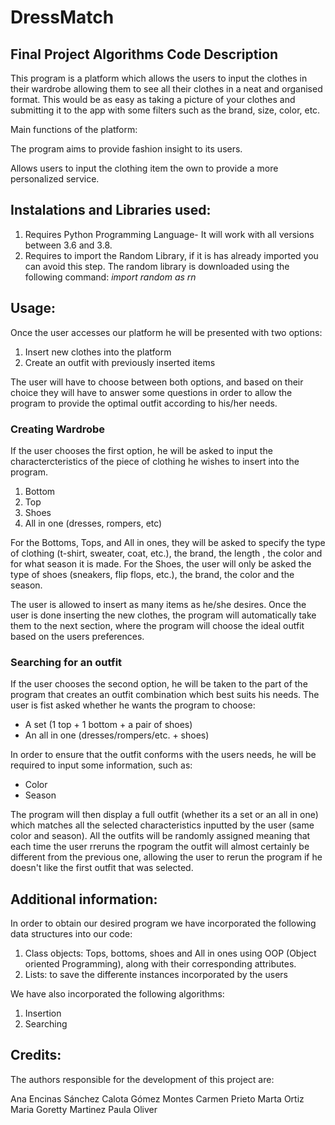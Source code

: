 # DressMatch #
## Final Project Algorithms Code Description ##

This program is a platform which allows the users to input the clothes in their wardrobe allowing them to see all their clothes in a neat and organised format. This would be as easy as taking a picture of your clothes and submitting it to the app with some filters such as the brand, size, color, etc.

Main functions of the platform:

The program aims to provide fashion insight to its users.

Allows users to input the clothing item the own to provide a more personalized service. 


## Instalations and Libraries used: ##
  1. Requires Python Programming Language- It will work with all versions between 3.6 and 3.8.
  2. Requires to import the Random Library, if it is has already imported you can avoid this step.
  The random library is downloaded using the following command:
  _import random as rn_
  

## Usage: ##
Once the user accesses our platform he will be presented with two options: 
  1. Insert new clothes into the platform
  2. Create an outfit with previously inserted items

The user will have to choose between both options, and based on their choice they will have to answer some questions in order to allow the program to provide the optimal outfit according to his/her needs.

### Creating Wardrobe ###
If the user chooses the first option, he will be asked to input the charactercteristics of the piece of clothing he wishes to insert into the program. 
  1. Bottom
  2. Top
  3. Shoes
  4. All in one (dresses, rompers, etc)

For the Bottoms, Tops, and All in ones, they will be asked to specify the type of clothing (t-shirt, sweater, coat, etc.), the brand, the length , the color and for what season it is made. For the Shoes, the user will only be asked the type of shoes (sneakers, flip flops, etc.), the brand, the color and the season.

The user is allowed to insert as many items as he/she desires. Once the user is done inserting the new clothes, the program will automatically take them to the next section, where the program will choose the ideal outfit based on the users preferences.

### Searching for an outfit ###
If the user chooses the second option, he will be taken to the part of the program that creates an outfit combination which best suits his needs. 
The user is fist asked whether he wants the program to choose: 
  - A set (1 top + 1 bottom + a pair of shoes)
  - An all in one (dresses/rompers/etc. + shoes)

In order to ensure that the outfit conforms with the users needs, he will be required to input some information, such as: 
  - Color
  - Season  

The program will then display a full outfit (whether its a set or an all in one) which matches all the selected characteristics inputted by the user (same color and season).
All the outfits will be randomly assigned meaning that each time the user rreruns the rpogram the outfit will almost certainly be different from the previous one, allowing the user to rerun the program if he doesn't like the first outfit that was selected.


## Additional information: ##
In order to obtain our desired program we have incorporated the following data structures into our code:
  1. Class objects: Tops, bottoms, shoes and All in ones using OOP (Object oriented Programming), along with their corresponding attributes. 
  2. Lists: to save the differente instances incorporated by the users

We have also incorporated the following algorithms:
  1. Insertion
  2. Searching


## Credits: ##
The authors responsible for the development of this project are:

  Ana Encinas Sánchez 
  Calota Gómez Montes
  Carmen Prieto
  Marta Ortiz 
  Maria Goretty Martinez
  Paula Oliver 
